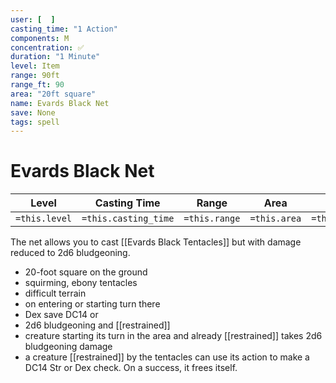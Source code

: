 ```yaml
---
user: [  ]
casting_time: "1 Action"
components: M
concentration: ✅
duration: "1 Minute"
level: Item
range: 90ft
range_ft: 90
area: "20ft square"
name: Evards Black Net
save: None
tags: spell
---
```


# Evards Black Net

| **Level** | **Casting Time** | **Range** | **Area** | **Duration** | **Save** | **Components** | **Concentration** |
|:---:|:---:|:---:|:---:|:---:|:---:|:---:|:---:|
| `=this.level` | `=this.casting_time` | `=this.range` | `=this.area` | `=this.duration` | `=this.save` | `=this.components` | `=this.concentration` |

The net allows you to cast [[Evards Black Tentacles]] but with damage reduced to 2d6 bludgeoning.

- 20-foot square on the ground
- squirming, ebony tentacles
- difficult terrain
- on entering or starting turn there
- Dex save DC14 or
- 2d6 bludgeoning and [[restrained]]
- creature starting its turn in the area and already [[restrained]] takes 2d6 bludgeoning damage
- a creature [[restrained]] by the tentacles can use its action to make a DC14 Str or Dex check. On a success, it frees itself.